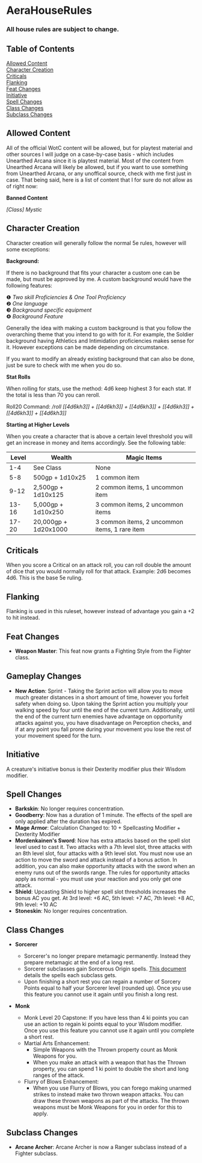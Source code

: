 # AeraHouseRules

### All house rules are subject to change.

## Table of Contents
[Allowed Content](https://github.com/KitGM/AeraHouseRules#allowed-content)  
[Character Creation](https://github.com/KitGM/AeraHouseRules#character-creation)  
[Criticals](https://github.com/KitGM/AeraHouseRules#criticals)  
[Flanking](https://github.com/KitGM/AeraHouseRules#flanking)  
[Feat Changes](https://github.com/KitGM/AeraHouseRules#feat-changes)  
[Initiative](https://github.com/KitGM/AeraHouseRules#initiative)  
[Spell Changes](https://github.com/KitGM/AeraHouseRules#spell-changes)  
[Class Changes](https://github.com/KitGM/AeraHouseRules#class-changes)  
[Subclass Changes](https://github.com/KitGM/AeraHouseRules#subclass-changes)  

## Allowed Content

All of the official WotC content will be allowed, but for playtest material and other sources I will judge on a case-by-case basis - which includes Unearthed Arcana since it is playtest material. Most of the content from Unearthed Arcana will likely be allowed, but if you want to use something from Unearthed Arcana, or any unoffical source,
check with me first just in case. That being said, here is a list of content that I for sure do not allow as of right now:

<b>Banned Content</b>

*[Class] Mystic*

## Character Creation

Character creation will generally follow the normal 5e rules, however will some exceptions:

<b>Background:</b>

If there is no background that fits your character a custom one can be made, but must be approved by me. A custom background would have the following features:

❶ *Two skill Proficiencies & One Tool Proficiency*   
❷ *One language*  
❸ *Background specific equipment*   
❹ *Background Feature*  

Generally the idea with making a custom background is that you follow the overarching theme that you intend to go with for it. For example, the Soldier background having
Athletics and Intimidation proficiencies makes sense for it. However exceptions can be made depending on circumstance.

If you want to modify an already existing background that can also be done, just be sure to check with me when you do so.

<b>Stat Rolls</b>

When rolling for stats, use the method: 4d6 keep highest 3 for each stat. If the total is less than 70 you can reroll.

Roll20 Command: */roll [[4d6kh3]] + [[4d6kh3]] + [[4d6kh3]] + [[4d6kh3]] + [[4d6kh3]] + [[4d6kh3]]*

<b>Starting at Higher Levels</b>

When you create a character that is above a certain level threshold you will get an increase in money and items accordingly. See the following table:

 Level  | Wealth | Magic Items
---|-----------|--------------
  1-4  | See Class | None 
  5-8  | 500gp + 1d10x25  | 1 common item 
  9-12  | 2,500gp + 1d10x125 | 2 common items, 1 uncommon item 
  13-16  | 5,000gp + 1d10x250  | 3 common items, 2 uncommon items 
  17-20  | 20,000gp + 1d20x1000 | 3 common items, 2 uncommon items, 1 rare item 

## Criticals
When you score a Critical on an attack roll, you can roll double the amount of dice that you would normally roll for that attack. Example: 2d6 becomes 4d6. This is the base 5e ruling.

## Flanking

Flanking is used in this ruleset, however instead of advantage you gain a +2 to hit instead.

## Feat Changes

* <b>Weapon Master</b>: This feat now grants a Fighting Style from the Fighter class.

## Gameplay Changes

  * <b>New Action</b>: Sprint - Taking the Sprint action will allow you to move much greater distances in a short amount of time, however you forfeit safety when doing so. Upon taking the Sprint action you multiply your walking speed by four until the end of the current turn. Additionally, until the end of the current turn enemies have advantage on opportunity attacks against you, you have disadvantage on Perception checks, and if at any point you fall prone during your movement you lose the rest of your movement speed for the turn.

## Initiative

A creature's initiative bonus is their Dexterity modifier plus their Wisdom modifier.

## Spell Changes

* <b>Barkskin</b>: No longer requires concentration.
* <b>Goodberry</b>: Now has a duration of 1 minute. The effects of the spell are only applied after the duration has expired.
* <b>Mage Armor</b>: Calculation Changed to: 10 + Spellcasting Modifier + Dexterity Modifier
* <b>Mordenkainen's Sword</b>: Now has extra attacks based on the spell slot level used to cast it. Two attacks with a 7th level slot, three attacks with an 8th level slot, four attacks with a 9th level slot. You must now use an action to move the sword and attack instead of a bonus action. In addition, you can also make opportunity attacks with the sword when an enemy runs out of the swords range. The rules for opportunity attacks apply as normal - you must use your reaction and you only get one attack.
* <b>Shield</b>: Upcasting Shield to higher spell slot thresholds increases the bonus AC you get. At 3rd level: +6 AC, 5th level: +7 AC, 7th level: +8 AC, 9th level: +10 AC
* <b>Stoneskin</b>: No longer requires concentration.

## Class Changes

* <b>Sorcerer</b>
    
    * Sorcerer's no longer prepare metamagic permanently. Instead they prepare metamagic at the end of a long rest.
    * Sorcerer subclasses gain Sorcerous Origin spells. [This document](https://homebrewery.naturalcrit.com/share/HyBT1deBmN) details the spells each subclass gets.
    * Upon finishing a short rest you can regain a number of Sorcery Points equal to half your Sorcerer level (rounded up). Once you use this feature you cannot use it again until you finish a long rest.

* <b>Monk</b>

    * Monk Level 20 Capstone: If you have less than 4 ki points you can use an action to regain ki points equal to your Wisdom modifier. Once you use this feature you cannot use it again until you complete a short rest.
    * Martial Arts Enhancement:
      * Simple Weapons with the Thrown property count as Monk Weapons for you.
      * When you make an attack with a weapon that has the Thrown property, you can spend 1 ki point to double the short and long ranges of the attack.
    * Flurry of Blows Enhancement:
      * When you use Flurry of Blows, you can forego making unarmed strikes to instead make two thrown weapon attacks. You can draw these thrown weapons as part of the attacks. The thrown weapons must be Monk Weapons for you in order for this to apply.

## Subclass Changes

* <b>Arcane Archer</b>: Arcane Archer is now a Ranger subclass instead of a Fighter subclass.


